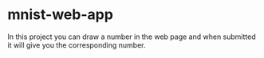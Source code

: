 # mnist-web-app
In this project you can draw a number in the web page and when submitted it will give you the corresponding number.  

